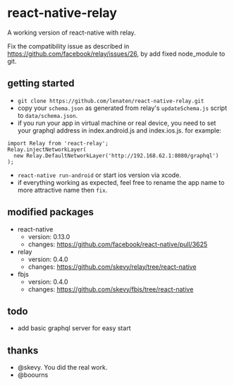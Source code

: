 # react-native-relay

A working version of react-native with relay.

Fix the compatibility issue as described in https://github.com/facebook/relay/issues/26, by add fixed node_module to git. 

## getting started 
- `git clone https://github.com/lenaten/react-native-relay.git`
- copy your `schema.json` as generated from relay's `updateSchema.js` script to `data/schema.json`.
- if you run your app in virtual machine or real device, you need to set your graphql address in index.android.js and index.ios.js. for example:
```
import Relay from 'react-relay';
Relay.injectNetworkLayer(
  new Relay.DefaultNetworkLayer('http://192.168.62.1:8080/graphql')
);
```
- `react-native run-android` or start ios version via xcode.
- if everything working as expected, feel free to rename the app name to more attractive name then `fix`.

## modified packages

- react-native
  - version: 0.13.0
  - changes: https://github.com/facebook/react-native/pull/3625
- relay
  - version: 0.4.0
  - changes: https://github.com/skevy/relay/tree/react-native
- fbjs
  - version: 0.4.0
  - changes: https://github.com/skevy/fbjs/tree/react-native

## todo
- add basic graphql server for easy start

## thanks
- @skevy. You did the real work.
- @boourns
